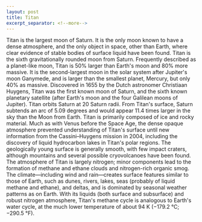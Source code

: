 ```yaml
---
layout: post
title: Titan
excerpt_separator: <!--more-->
---
```


Titan is the largest moon of Saturn. It is the only moon known to have a dense atmosphere, and the only object in space, other than Earth, where clear evidence of stable bodies of surface liquid have been found.<!--more-->
Titan is the sixth gravitationally rounded moon from Saturn. Frequently described as a planet-like moon, Titan is 50% larger than Earth's moon and 80% more massive. It is the second-largest moon in the solar system after Jupiter's moon Ganymede, and is larger than the smallest planet, Mercury, but only 40% as massive. Discovered in 1655 by the Dutch astronomer Christiaan Huygens, Titan was the first known moon of Saturn, and the sixth known planetary satellite (after Earth's moon and the four Galilean moons of Jupiter). Titan orbits Saturn at 20 Saturn radii. From Titan's surface, Saturn subtends an arc of 5.09 degrees and would appear 11.4 times larger in the sky than the Moon from Earth.
Titan is primarily composed of ice and rocky material. Much as with Venus before the Space Age, the dense opaque atmosphere prevented understanding of Titan's surface until new information from the Cassini–Huygens mission in 2004, including the discovery of liquid hydrocarbon lakes in Titan's polar regions. The geologically young surface is generally smooth, with few impact craters, although mountains and several possible cryovolcanoes have been found.
The atmosphere of Titan is largely nitrogen; minor components lead to the formation of methane and ethane clouds and nitrogen-rich organic smog. The climate—including wind and rain—creates surface features similar to those of Earth, such as dunes, rivers, lakes, seas (probably of liquid methane and ethane), and deltas, and is dominated by seasonal weather patterns as on Earth. With its liquids (both surface and subsurface) and robust nitrogen atmosphere, Titan's methane cycle is analogous to Earth's water cycle, at the much lower temperature of about 94 K (−179.2 °C; −290.5 °F).